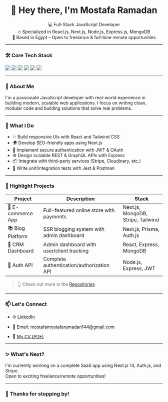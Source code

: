 <h1 align="center">👋 Hey there, I'm Mostafa Ramadan</h1>

<p align="center">
  💻 Full-Stack JavaScript Developer<br/>
  🔥 Specialized in React.js, Next.js, Node.js, Express.js, MongoDB<br/>
  📍 Based in Egypt – Open to freelance & full-time remote opportunities
</p>

---

### 🛠 Core Tech Stack

<p>
  <img src="https://img.shields.io/badge/Frontend-React.js-blue?style=flat-square&logo=react" />
  <img src="https://img.shields.io/badge/Next.js-black?style=flat-square&logo=next.js" />
  <img src="https://img.shields.io/badge/Backend-Node.js-green?style=flat-square&logo=node.js" />
  <img src="https://img.shields.io/badge/Database-MongoDB-brightgreen?style=flat-square&logo=mongodb" />
  <img src="https://img.shields.io/badge/UI-TailwindCSS-blue?style=flat-square&logo=tailwindcss" />
  <img src="https://img.shields.io/badge/Testing-Jest-red?style=flat-square&logo=jest" />
</p>

---

### 🚀 About Me

I'm a passionate JavaScript developer with real-world experience in building modern, scalable web applications. I focus on writing clean, modular code and building solutions that solve real problems.

---

### 🧠 What I Do

- ✨ Build responsive UIs with React and Tailwind CSS
- 🌍 Develop SEO-friendly apps using Next.js
- 🔐 Implement secure authentication with JWT & OAuth
- ⚙️ Design scalable REST & GraphQL APIs with Express
- 📦 Integrate with third-party services (Stripe, Cloudinary, etc.)
- 🧪 Write unit/integration tests with Jest & Postman

---

### 📌 Highlight Projects

| Project           | Description                               | Stack                              |
| ----------------- | ----------------------------------------- | ---------------------------------- |
| 🛒 E-commerce App | Full-featured online store with payments  | Next.js, MongoDB, Stripe, Tailwind |
| 📚 Blog Platform  | SSR blogging system with admin dashboard  | Next.js, Prisma, Auth.js           |
| 🧾 CRM Dashboard  | Admin dashboard with user/client tracking | React, Express, MongoDB            |
| 🔐 Auth API       | Complete authentication/authorization API | Node.js, Express, JWT              |

> 👆 Check out more in the [Repositories](https://github.com/mostafa-R?tab=repositories)

---

### 📫 Let's Connect

- 🌐 [LinkedIn](https://www.linkedin.com/in/mostafa-ramadan-948b97263)

- 📩 Email: mostafamostafaramadan144@gmail.com
- 📂 [My CV (PDF)](https://drive.google.com/file/d/1hewsZl-XY7dGi7ZOHMRBNVbqAtzqJhLD/view?usp=sharing)

---

### ✨ What's Next?

I'm currently working on a complete SaaS app using Next.js 14, Auth.js, and Stripe.  
Open to exciting freelance/remote opportunities!

---

### 🙏 Thanks for stopping by!
